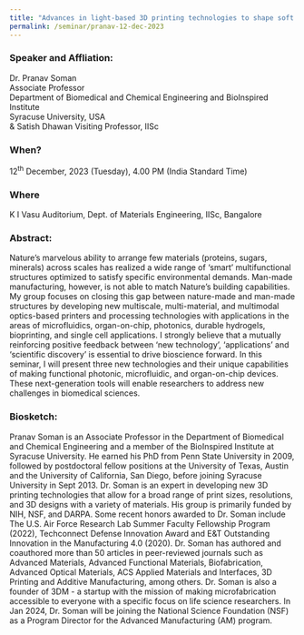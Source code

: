 ```yaml
---
title: "Advances in light-based 3D printing technologies to shape soft materials for bioscience applications (12/12/23)"
permalink: /seminar/pranav-12-dec-2023
---
```

### Speaker and Affliation:
Dr. Pranav Soman<br>
Associate Professor<br>
Department of Biomedical and Chemical Engineering and BioInspired Institute<br>
Syracuse University, USA<br>
& Satish Dhawan Visiting Professor, IISc

### When?
12<sup>th</sup> December, 2023 (Tuesday), 4.00 PM (India Standard Time)

### Where
K I Vasu Auditorium, Dept. of Materials Engineering, IISc, Bangalore

### Abstract:
Nature’s marvelous ability to arrange few materials (proteins, sugars, minerals) across scales has realized a wide range of ‘smart’ multifunctional structures optimized to satisfy specific environmental demands. Man-made manufacturing, however, is not able to match Nature’s building capabilities. My group focuses on closing this gap between nature-made and man-made structures by developing new multiscale, multi-material, and multimodal optics-based printers and processing technologies with applications in the areas of microfluidics, organ-on-chip, photonics, durable hydrogels, bioprinting, and single cell applications. I strongly believe that a mutually reinforcing positive feedback between ‘new technology’, ‘applications’ and ‘scientific discovery’ is essential to drive bioscience forward. In this seminar, I will present three new technologies and their unique capabilities of making functional photonic, microfluidic, and organ-on-chip devices. These next-generation tools will enable researchers to address new challenges in biomedical sciences.

### Biosketch:
Pranav Soman is an Associate Professor in the Department of Biomedical and Chemical Engineering and a member of the BioInspired Institute at Syracuse University. He earned his PhD from Penn State University in 2009, followed by postdoctoral fellow positions at the University of Texas, Austin and the University of California, San Diego, before joining Syracuse University in Sept 2013. Dr. Soman is an expert in developing new 3D printing technologies that allow for a broad range of print sizes, resolutions, and 3D designs with a variety of materials. His group is primarily funded by NIH, NSF, and DARPA. Some recent honors awarded to Dr. Soman include The U.S. Air Force Research Lab Summer Faculty Fellowship Program (2022),  Techconnect Defense Innovation Award and E&T Outstanding Innovation in the Manufacturing 4.0 (2020). Dr. Soman has authored and coauthored more than 50 articles in peer-reviewed journals such as Advanced Materials, Advanced Functional Materials, Biofabrication, Advanced Optical Materials, ACS Applied Materials and Interfaces, 3D Printing and Additive Manufacturing, among others. Dr. Soman is also a founder of 3DM - a startup with the mission of making microfabrication accessible to everyone with a specific focus on life science researchers. In Jan 2024, Dr. Soman will be joining the National Science Foundation (NSF) as a Program Director for the Advanced Manufacturing (AM) program.